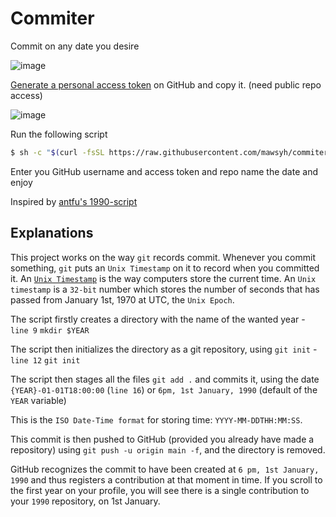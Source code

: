 # Commiter

Commit on any date you desire

![image](https://gcdnb.pbrd.co/images/Z4MfEG9xdf3k.png?o=1)

[Generate a personal access token](https://github.com/settings/tokens/new) on GitHub and copy it. (need public repo access)

![image](https://gcdnb.pbrd.co/images/dqrilgD2U8HM.png?o=1)

Run the following script

```bash
$ sh -c "$(curl -fsSL https://raw.githubusercontent.com/mawsyh/commiter/master/commiter.sh)"
```

Enter you GitHub username and access token and repo name the date and enjoy

Inspired by [antfu's 1990-script](https://github.com/antfu/1990-script)

## Explanations

This project works on the way `git` records commit. Whenever you commit something, `git` puts an `Unix Timestamp` on it to record when you committed it. An [`Unix Timestamp`](https://www.unixtimestamp.com/) is the way computers store the current time. An `Unix timestamp` is a `32-bit` number which stores the number of seconds that has passed from January 1st, 1970 at UTC, the `Unix Epoch`.

The script firstly creates a directory with the name of the wanted year - `line 9` `mkdir $YEAR`

The script then initializes the directory as a git repository, using `git init` - `line 12` `git init`

The script then stages all the files `git add .` and commits it, using the date `{YEAR}-01-01T18:00:00` (`line 16`) or `6pm, 1st January, 1990` (default of the `YEAR` variable)

This is the `ISO Date-Time format` for storing time: `YYYY-MM-DDTHH:MM:SS`.

This commit is then pushed to GitHub (provided you already have made a repository) using `git push -u origin main -f`, and the directory is removed.

GitHub recognizes the commit to have been created at `6 pm, 1st January, 1990` and thus registers a contribution at that moment in time. If you scroll to the first year on your profile, you will see there is a single contribution to your `1990` repository, on 1st January.
